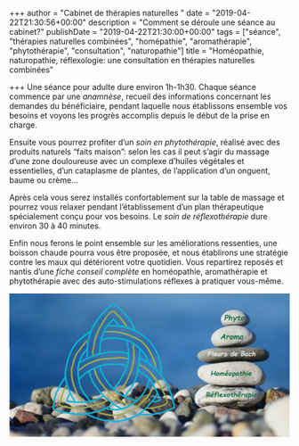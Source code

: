 +++
author = "Cabinet de thérapies naturelles "
date = "2019-04-22T21:30:56+00:00"
description = "Comment se déroule une séance au cabinet?"
publishDate = "2019-04-22T21:30:00+00:00"
tags = ["séance", "thérapies naturelles combinées", "homépathie", "aromathérapie", "phytothérapie", "consultation", "naturopathie"]
title = "Homéopathie, naturopathie, réflexologie: une consultation en thérapies naturelles combinées"

+++
Une séance pour adulte dure environ 1h-1h30. Chaque séance commence par une _anamnèse_, recueil des informations concernant les demandes du bénéficiaire, pendant laquelle nous établissons ensemble vos besoins et voyons les progrès accomplis depuis le début de la prise en charge.

Ensuite vous pourrez profiter d’un _soin en phytothérapie_, réalisé avec des produits naturels “faits maison”: selon les cas il peut s’agir du massage d’une zone douloureuse avec un complexe d’huiles végétales et essentielles, d’un cataplasme de plantes, de l’application d’un onguent, baume ou crème...

Après cela vous serez installés confortablement sur la table de massage et pourrez vous relaxer pendant l’établissement d’un plan thérapeutique spécialement conçu pour vos besoins. Le _soin de réflexothérapie_ dure environ 30 à 40 minutes.

Enfin nous ferons le point ensemble sur les améliorations ressenties, une boisson chaude pourra vous être proposée, et nous établirons une stratégie contre les maux qui détériorent votre quotidien. Vous repartirez reposés et nantis d’une _fiche conseil complète_ en homéopathie, aromathérapie et phytothérapie avec des auto-stimulations réflexes à pratiquer vous-même.

![](/combinee.png)
